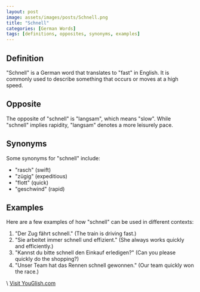 ```yaml
---
layout: post
image: assets/images/posts/Schnell.png
title: "Schnell"
categories: [German Words]
tags: [definitions, opposites, synonyms, examples]
---
```


## Definition

"Schnell" is a German word that translates to "fast" in English. It is commonly used to describe something that occurs or moves at a high speed.

## Opposite

The opposite of "schnell" is "langsam", which means "slow". While "schnell" implies rapidity, "langsam" denotes a more leisurely pace.

## Synonyms

Some synonyms for "schnell" include:

- "rasch" (swift)
- "zügig" (expeditious)
- "flott" (quick)
- "geschwind" (rapid)

## Examples

Here are a few examples of how "schnell" can be used in different contexts:

1. "Der Zug fährt schnell." (The train is driving fast.)
2. "Sie arbeitet immer schnell und effizient." (She always works quickly and efficiently.)
3. "Kannst du bitte schnell den Einkauf erledigen?" (Can you please quickly do the shopping?)
4. "Unser Team hat das Rennen schnell gewonnen." (Our team quickly won the race.)

\ <a id="yg-widget-0" class="youglish-widget" data-query="Schnell" data-lang="german" data-components="8412" data-auto-start="0" data-bkg-color="theme_light" data-title="How%20to%20pronounce%20Schnell%20in%20German"  rel="nofollow" href="https://youglish.com">Visit YouGlish.com</a><script async src="https://youglish.com/public/emb/widget.js" charset="utf-8"></script>